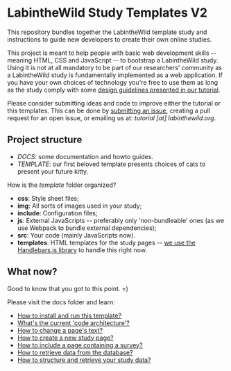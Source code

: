 # LabintheWild Study Templates V2

This repository bundles together the LabintheWild template study and instructions to guide new developers to create their own online studies.

This project is meant to help people with basic web development skills -- meaning HTML, CSS and JavaScript -- to bootstrap a LabintheWild study. Using it is not at all mandatory to be part of our researchers' community as a LabintheWild study is fundamentally implemented as a web application. If you have your own choices of technology you're free to use them as long as the study comply with some [design guidelines presented in our tutorial](http://tutorial.labinthewild.org). 

Please consider submitting ideas and code to improve either the tutorial or this templates. This can be done by [submitting an issue](https://bitbucket.org/LITW-core/litw-template-package/issues), creating a pull request for an open issue, or emailing us at: *tutorial [at] labinthewild.org*.


## Project structure

  * *DOCS*: some documentation and howto guides.
  * *TEMPLATE*: our first beloved template presents choices of cats to present your future kitty.
  
How is the *template* folder organized?

  * **css**: Style sheet files;
  * **img**: All sorts of images used in your study;
  * **include**: Configuration files;
  * **js**: External JavaScripts -- preferably only 'non-bundleable' ones (as we use Webpack to bundle external dependencies);
  * **src**: Your code (mainly JavaScripts now).
  * **templates**: HTML templates for the study pages -- [we use the Handlebars.js library](http://handlebarsjs.com/) to handle this right now.


## What now?

Good to know that you got to this point. =)

Please visit the docs folder and learn:

  * [How to install and run this template?](docs/1-Installation.md)
  * [What's the current 'code architecture'?](docs/2-CodeExecutionOverview.md)
  * [How to change a page's text?](docs/3-ChangePageText.md)
  * [How to create a new study page?](docs/4-AddNewPage.md)
  * [How to include a page containing a survey?](docs/5-CreateSurvey.md)
  * [How to retrieve data from the database?](docs/6-GetDataFromDatabase.md)
  * [How to structure and retrieve your study data?](docs/7-ManageData.md)